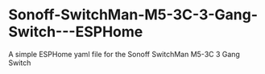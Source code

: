 # Sonoff-SwitchMan-M5-3C-3-Gang-Switch---ESPHome
A simple ESPHome yaml file for the Sonoff SwitchMan M5-3C 3 Gang Switch 
